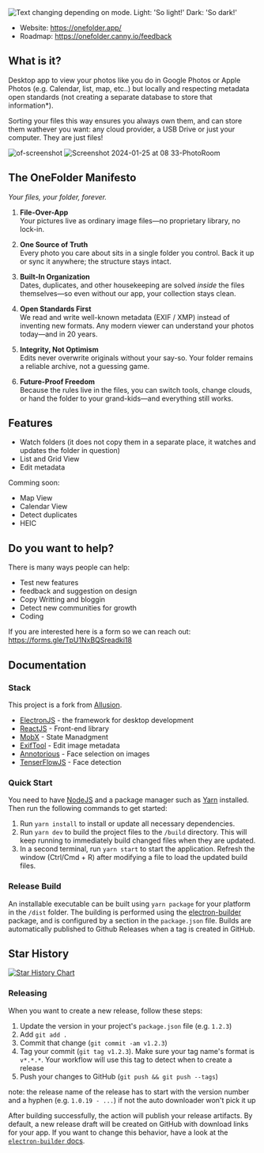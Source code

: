 <picture>
  <source media="(prefers-color-scheme: dark)" srcset="https://github.com/OneFolderApp/OneFolder/assets/27826950/e12e0f46-a1a8-484f-a443-b71d4a30d37f">
  <img alt="Text changing depending on mode. Light: 'So light!' Dark: 'So dark!'" src="https://github.com/OneFolderApp/OneFolder/assets/27826950/b6291e54-daf9-42c1-8649-ec14532d79c7">
</picture>

- Website: https://onefolder.app/
- Roadmap: https://onefolder.canny.io/feedback

## What is it?

Desktop app to view your photos like you do in Google Photos or Apple Photos (e.g. Calendar, list, map, etc..) but locally and respecting metadata open standards (not creating a separate database to store that information\*).

Sorting your files this way ensures you always own them, and can store them wathever you want: any cloud provider, a USB Drive or just your computer. They are just files!

![of-screenshot](https://github.com/OneFolderApp/OneFolder/assets/27826950/8a720625-18ce-4bf2-8ad5-c70896af514e)
![Screenshot 2024-01-25 at 08 33-PhotoRoom](https://github.com/OneFolderApp/OneFolder/assets/27826950/fc735aff-1941-4120-b5e6-b52894e2308a)

## The OneFolder Manifesto

_Your files, your folder, forever._

1. **File-Over-App**  
   Your pictures live as ordinary image files—no proprietary library, no lock-in.

2. **One Source of Truth**  
   Every photo you care about sits in a single folder you control. Back it up or sync it anywhere; the structure stays intact.

3. **Built-In Organization**  
   Dates, duplicates, and other housekeeping are solved _inside_ the files themselves—so even without our app, your collection stays clean.

4. **Open Standards First**  
   We read and write well-known metadata (EXIF / XMP) instead of inventing new formats. Any modern viewer can understand your photos today—and in 20 years.

5. **Integrity, Not Optimism**  
   Edits never overwrite originals without your say-so. Your folder remains a reliable archive, not a guessing game.

6. **Future-Proof Freedom**  
   Because the rules live in the files, you can switch tools, change clouds, or hand the folder to your grand-kids—and everything still works.

## Features

- Watch folders (it does not copy them in a separate place, it watches and updates the folder in question)
- List and Grid View
- Edit metadata

Comming soon:

- Map View
- Calendar View
- Detect duplicates
- HEIC

## Do you want to help?

There is many ways people can help:

- Test new features
- feedback and suggestion on design
- Copy Writting and bloggin
- Detect new communities for growth
- Coding

If you are interested here is a form so we can reach out:
https://forms.gle/TpU1NxBQSreadki18

## Documentation

### Stack

This project is a fork from [Allusion](https://github.com/allusion-app/Allusion).

- [ElectronJS](https://www.electronjs.org/) - the framework for desktop development
- [ReactJS](https://react.dev/) - Front-end library
- [MobX](https://mobx.js.org/README.html) - State Manadgment
- [ExifTool](https://exiftool.org/) - Edit image metadata
- [Annotorious](https://annotorious.github.io/) - Face selection on images
- [TenserFlowJS](https://www.tensorflow.org/js) - Face detection

### Quick Start

You need to have [NodeJS](https://nodejs.org/en/download/) and a package manager such as [Yarn](https://yarnpkg.com/lang/en/docs/install/) installed.
Then run the following commands to get started:

1. Run `yarn install` to install or update all necessary dependencies.
2. Run `yarn dev` to build the project files to the `/build` directory. This will keep running to immediately build changed files when they are updated.
3. In a second terminal, run `yarn start` to start the application. Refresh the window (Ctrl/Cmd + R) after modifying a file to load the updated build files.

### Release Build

An installable executable can be built using `yarn package` for your platform in the `/dist` folder. The building is performed using the [electron-builder](https://www.electron.build/) package, and is configured by a section in the `package.json` file.
Builds are automatically published to Github Releases when a tag is created in GitHub.

## Star History

[![Star History Chart](https://api.star-history.com/svg?repos=OneFolderApp/OneFolder&type=Date)](https://star-history.com/#OneFolderApp/OneFolder&Date)

### Releasing

When you want to create a new release, follow these steps:

1. Update the version in your project's `package.json` file (e.g. `1.2.3`)
2. Add `git add .`
3. Commit that change (`git commit -am v1.2.3`)
4. Tag your commit (`git tag v1.2.3`). Make sure your tag name's format is `v*.*.*`. Your workflow will use this tag to detect when to create a release
5. Push your changes to GitHub (`git push && git push --tags`)

note: the release name of the release has to start with the version number and a hyphen (e.g. `1.0.19 - ...`) if not the auto downloader won't pick it up

After building successfully, the action will publish your release artifacts. By default, a new release draft will be created on GitHub with download links for your app. If you want to change this behavior, have a look at the [`electron-builder` docs](https://www.electron.build).
